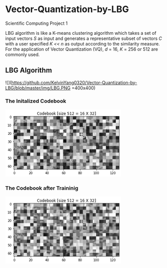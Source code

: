 # Vector-Quantization-by-LBG
Scientific Computing Project 1

LBG algorithm is like a K-means clustering algorithm which takes a set of input vectors *S* 
as input and generates a representative subset of vectors *C* with a user specified *K << n* as output according to the similarity measure. For the application of Vector Quantization (VQ), *d* = 16, *K* = 256 or 512 are commonly used.

## LBG Algorithm
![](https://github.com/KelvinYang0320/Vector-Quantization-by-LBG/blob/master/img/LBG.PNG =400x400)
### The Initalized Codebook
![](https://github.com/KelvinYang0320/Vector-Quantization-by-LBG/blob/master/img/%E4%B8%8B%E8%BC%89%20(1).png)
### The Codebook after Traininig
![](https://github.com/KelvinYang0320/Vector-Quantization-by-LBG/blob/master/img/%E4%B8%8B%E8%BC%89%20(2).png)

